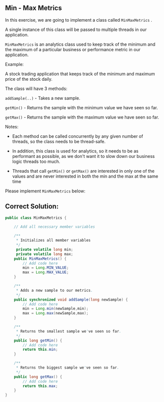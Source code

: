 Min - Max Metrics
--
In this exercise, we are going to implement a class called `MinMaxMetrics` .

A single instance of this class will be passed to multiple threads in our application.

`MinMaxMetrics` is an analytics class used to keep track of the minimum and the maximum of a particular business or performance metric in our application.

Example:

A stock trading application that keeps track of the minimum and maximum price of the stock daily.



The class will have 3 methods:

`addSample(..)` - Takes a new sample.

`getMin()` - Returns the sample with the minimum value we have seen so far. 

`getMax()` - Returns the sample with the maximum value we have seen so far.



Notes:

- Each method can be called concurrently by any given number of threads, so the class needs to be thread-safe.

- In addition, this class is used for analytics, so it needs to be as performant as possible, as we don't want it to slow down our business logic threads too much.

- Threads that call `getMin()` or `getMax()` are interested in only one of the values and are never interested in both the min and the max at the same time


Please implement `MinMaxMetrics` below:

Correct Solution:
--

```java
public class MinMaxMetrics {
    
    // Add all necessary member variables

    /**
     * Initializes all member variables
     */
     private volatile long min;
     private volatile long max;
    public MinMaxMetrics() {
        // Add code here
        min = Long.MIN_VALUE;
        max = Long.MAX_VALUE;
    }

    /**
     * Adds a new sample to our metrics.
     */
    public synchronized void addSample(long newSample) {
        // Add code here
        min = Long.min(newSample,min);
        max = Long.max(newSample,max);
    }

    /**
     * Returns the smallest sample we've seen so far.
     */
    public long getMin() {
        // Add code here
        return this.min;
    }

    /**
     * Returns the biggest sample we've seen so far.
     */
    public long getMax() {
        // Add code here
        return this.max;
    }
}
```

